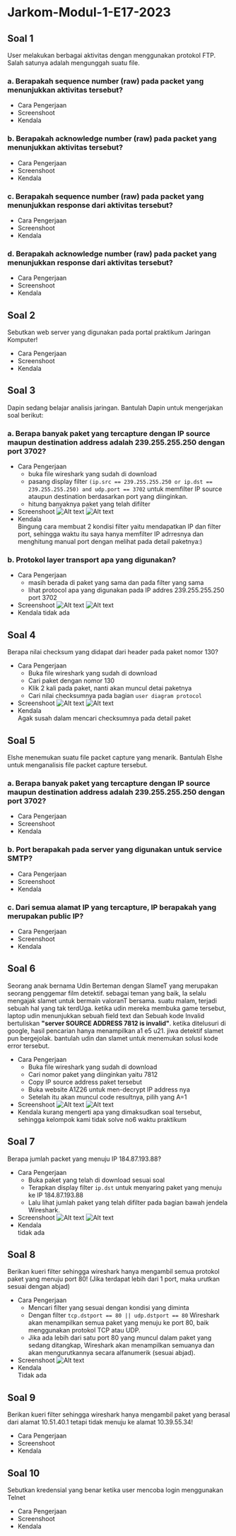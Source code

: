 # Jarkom-Modul-1-E17-2023

## Soal 1
User melakukan berbagai aktivitas dengan menggunakan protokol FTP. Salah satunya adalah mengunggah suatu file.
### a. Berapakah sequence number (raw) pada packet yang menunjukkan aktivitas tersebut?
- Cara Pengerjaan
- Screenshoot 
- Kendala

### b. Berapakah acknowledge number (raw) pada packet yang menunjukkan aktivitas tersebut?
- Cara Pengerjaan
- Screenshoot 
- Kendala

### c. Berapakah sequence number (raw) pada packet yang menunjukkan response dari aktivitas tersebut?
- Cara Pengerjaan
- Screenshoot 
- Kendala

### d. Berapakah acknowledge number (raw) pada packet yang menunjukkan response dari aktivitas tersebut?
- Cara Pengerjaan
- Screenshoot 
- Kendala


## Soal 2
Sebutkan web server yang digunakan pada portal praktikum Jaringan Komputer!
- Cara Pengerjaan
- Screenshoot 
- Kendala


## Soal 3
Dapin sedang belajar analisis jaringan. Bantulah Dapin untuk mengerjakan soal berikut:
### a. Berapa banyak paket yang tercapture dengan IP source maupun destination address adalah 239.255.255.250 dengan port 3702?
- Cara Pengerjaan
    - buka file wireshark yang sudah di download
    - pasang display filter ```(ip.src == 239.255.255.250 or ip.dst == 239.255.255.250) and udp.port == 3702``` untuk memfilter IP source ataupun destination berdasarkan port yang diinginkan.
    - hitung banyaknya paket yang telah difilter
- Screenshoot
  ![Alt text](modul1_image/no3.png)
  ![Alt text](modul1_image/no3_ubuntu.png)
- Kendala
  </br>Bingung cara membuat 2 kondisi filter yaitu mendapatkan IP dan filter port, sehingga waktu itu saya hanya memfilter IP adrresnya dan menghitung manual port dengan melihat pada detail paketnya:)

### b. Protokol layer transport apa yang digunakan?
- Cara Pengerjaan
  - masih berada di paket yang sama dan pada filter yang sama
  - lihat protocol apa yang digunakan pada IP addres 239.255.255.250 port 3702
- Screenshoot
  ![Alt text](modul1_image/no3.png)
  ![Alt text](modul1_image/no3_ubuntu.png)
- Kendala
  </b>tidak ada


## Soal 4
Berapa nilai checksum yang didapat dari header pada paket nomor 130?
- Cara Pengerjaan
  - Buka file wireshark yang sudah di download
  - Cari paket dengan nomor 130
  - Klik 2 kali pada paket, nanti akan muncul detai paketnya
  - Cari nilai  checksumnya pada bagian ```user diagram protocol```
- Screenshoot
  ![Alt text](modul1_image/no4.png)
  ![Alt text](modul1_image/no4_ubuntu.png)
- Kendala
  </br>Agak susah dalam mencari checksumnya pada detail paket


## Soal 5
Elshe menemukan suatu file packet capture yang menarik. Bantulah Elshe untuk menganalisis file packet capture tersebut.
### a. Berapa banyak paket yang tercapture dengan IP source maupun destination address adalah 239.255.255.250 dengan port 3702?
- Cara Pengerjaan
- Screenshoot 
- Kendala

### b. Port berapakah pada server yang digunakan untuk service SMTP?
- Cara Pengerjaan
- Screenshoot 
- Kendala

### c. Dari semua alamat IP yang tercapture, IP berapakah yang merupakan public IP?
- Cara Pengerjaan
- Screenshoot 
- Kendala



## Soal 6
Seorang anak bernama Udin Berteman dengan SlameT yang merupakan seorang penggemar film detektif. sebagai teman yang baik, Ia selalu mengajak slamet untuk bermain valoranT bersama. suatu malam, terjadi sebuah hal yang tak terdUga. ketika udin mereka membuka game tersebut, laptop udin menunjukkan sebuah field text dan Sebuah kode Invalid bertuliskan **"server SOURCE ADDRESS 7812 is invalid"**. ketika ditelusuri di google, hasil pencarian hanya menampilkan a1 e5 u21. jiwa detektif slamet pun bergejolak. bantulah udin dan slamet untuk menemukan solusi kode error tersebut.
- Cara Pengerjaan
  - Buka file wireshark yang sudah di download
  - Cari nomor paket yang diinginkan yaitu 7812
  - Copy IP source address paket tersebut
  - Buka website A1Z26 untuk men-decrypt IP address nya
  - Setelah itu akan muncul code resultnya, pilih yang A=1
- Screenshoot
  ![Alt text](modul1_image/no6.png)
  ![Alt text](modul1_image/no6_a1z26.png)
- Kendala
  kurang mengerti apa yang dimaksudkan soal tersebut, sehingga kelompok kami tidak solve no6 waktu praktikum


## Soal 7
Berapa jumlah packet yang menuju IP 184.87.193.88?
- Cara Pengerjaan
  - Buka paket yang telah di download sesuai soal
  - Terapkan display filter ```ip.dst``` untuk menyaring paket yang menuju ke IP 184.87.193.88 
  - Lalu lihat jumlah paket yang telah difilter pada bagian bawah jendela Wireshark.
- Screenshoot
  ![Alt text](modul1_image/no7.png)
  ![Alt text](modul1_image/no7_ubuntu.png)
- Kendala
  </br>tidak ada

## Soal 8
Berikan kueri filter sehingga wireshark hanya mengambil semua protokol paket yang menuju port 80! (Jika terdapat lebih dari 1 port, maka urutkan sesuai dengan abjad)
- Cara Pengerjaan
  - Mencari filter yang sesuai dengan kondisi yang diminta
  - Dengan filter ```tcp.dstport == 80 || udp.dstport == 80``` Wireshark akan menampilkan semua paket yang menuju ke port 80, baik menggunakan protokol TCP atau UDP.
  - Jika ada lebih dari satu port 80 yang muncul dalam paket yang sedang ditangkap, Wireshark akan menampilkan semuanya dan akan mengurutkannya secara alfanumerik (sesuai abjad).
- Screenshoot
  ![Alt text](modul1_image/no8.png)
- Kendala
  </br>Tidak ada


## Soal 9
Berikan kueri filter sehingga wireshark hanya mengambil paket yang berasal dari alamat 10.51.40.1 tetapi tidak menuju ke alamat 10.39.55.34!
- Cara Pengerjaan
- Screenshoot 
- Kendala


## Soal 10
Sebutkan kredensial yang benar ketika user mencoba login menggunakan Telnet
- Cara Pengerjaan
- Screenshoot 
- Kendala
